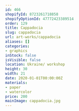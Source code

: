 ```yaml
---
id: 466
shopifyId: 8723261718858
shopifyOptionId: 47772423389514
order: 129
title: Cappadocia
slug: cappadocia
url: art-works/cappadocia
aliases: []
categories:
- graphics
inStock: false
isVisible: false
location: Ukraine/ workshop
height: 30
width: 21
date: 2020-01-01T00:00:00Z
materials:
- paper
- watercolor
price: 200
mainImage: cappadocia.jpg
---
```

